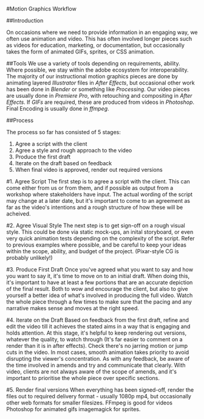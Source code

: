 #Motion Graphics Workflow

##Introduction

On occasions where we need to provide information in an engaging way, we often use animation and video.
This has often involved longer pieces such as videos for education, marketing, or documentation, but occasionally takes the form of animated GIFs, sprites, or CSS animation.

##Tools
We use a variety of tools depending on requirements, ability.
Where possible, we stay within the adobe ecosystem for interoperability.
The majority of our instructional motion graphics pieces are done by animating layered *Illustrator* files in *After Effects*, but occasional other work has been done in *Blender* or something like *Processing*.
Our video pieces are usually done in *Premiere Pro*, with retouching and compositing in *After Effects*.
If *GIFs* are required, these are produced from videos in *Photoshop*.
Final Encoding is usually done in *ffmpeg*.

##Process

The process so far has consisted of 5 stages:

1. Agree a script with the client
2. Agree a style and rough approach to the video
3. Produce the first draft
4. Iterate on the draft based on feedback
5. When final video is approved, render out required versions

#1. Agree Script
The first step is to agree a script with the client. This can come either from us or from them, and if possible as output from a workshop where stakeholders have input. The actual wording of the script may change at a later date, but it's important to come to an agreement as far as the video's intentions and a rough structure of how these will be acheived.

#2. Agree Visual Style
The next step is to get sign-off on a rough visual style. This could be done via static mock-ups, an inital storyboard, or even very quick animation tests depending on the complexity of the script. Refer to previous examples where possible, and be careful to keep your ideas within the scope, ability, and budget of the project. (Pixar-style CG is probably unlikely!)

#3. Produce First Draft
Once you've agreed what you want to say and how you want to say it, it's time to move on to an initial draft. When doing this, it's important to have at least a few portions that are an accurate depiction of the final result. Both to wow and encourage the client, but also to give yourself a better idea of what's involved in producing the full video. Watch the whole piece through a few times to make sure that the pacing and any narrative makes sense and moves at the right speed.

#4. Iterate on the Draft
Based on feedback from the first draft, refine and edit the video till it achieves the stated aims in a way that is engaging and holds attention.
At this stage, it's helpful to keep rendering out versions, whatever the quality, to watch through (It's far easier to comment on a render than it is in after effects). Check there's no jarring motion or jump cuts in the video. In most cases, smooth animation takes priority to avoid disrupting the viewer's concentration.
As with any feedback, be aware of the time involved in amends and try and communicate that clearly.
With video, clients are not always aware of the scope of amends, and it's important to prioritise the whole piece over specific sections.

#5. Render final versions
When everything has been signed-off, render the files out to required delivery format - usually 1080p mp4, but occasionally other web formats for smaller filesizes.
FFmpeg is good for videos
Photoshop for animated gifs
imagemagick for sprites.

